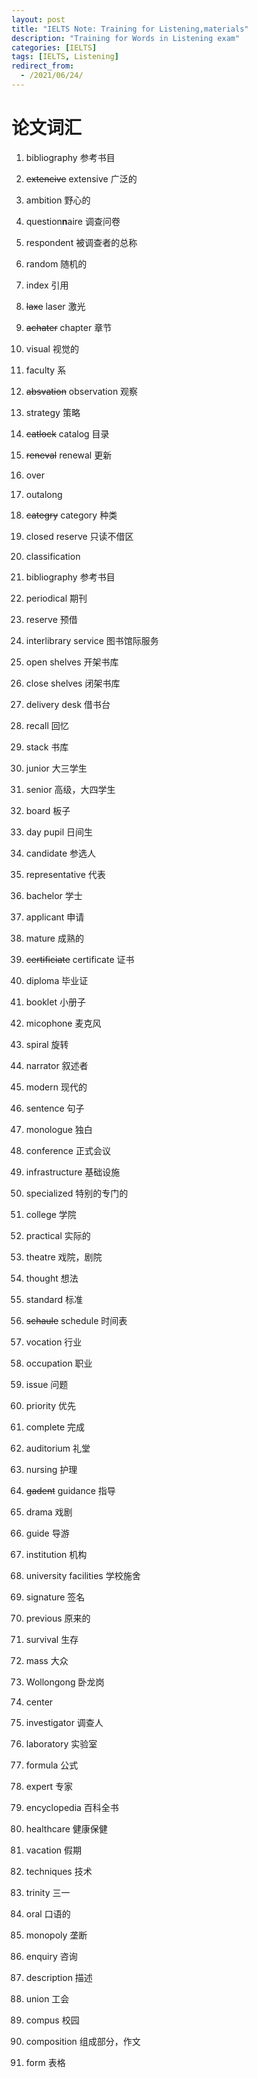 ```yaml
---
layout: post
title: "IELTS Note: Training for Listening,materials"
description: "Training for Words in Listening exam"
categories: [IELTS]
tags: [IELTS, Listening]
redirect_from:
  - /2021/06/24/
---
```

# 论文词汇


1. bibliography 参考书目
2. ~~extencive~~ extensive 广泛的
3.  ambition 野心的
4.  question**n**aire 调查问卷
5.  respondent 被调查者的总称
6.  random 随机的
7.  index 引用
8.  ~~laxe~~ laser 激光
9.  ~~achater~~ chapter 章节
10. visual 视觉的
11. faculty 系
12. ~~absvation~~ observation 观察
13. strategy 策略
14. ~~catlock~~ catalog 目录
15. ~~reneval~~ renewal 更新
16. over
17. outalong
18. ~~categry~~ category 种类
19. closed reserve 只读不借区
20. classification
21. bibliography 参考书目
22. periodical  期刊
23. reserve 预借
24. interlibrary service 图书馆际服务
25. open shelves 开架书库
26. close shelves  闭架书库
27. delivery desk 借书台
28. recall 回忆
29. stack 书库

30. junior 大三学生
31. senior 高级，大四学生
32. board 板子
33. day pupil 日间生
34. candidate 参选人
35. representative 代表
36. bachelor 学士
37. applicant 申请
38. mature 成熟的

39. ~~certificiate~~ certificate 证书
40. diploma 毕业证

41. booklet 小册子

42. micophone 麦克风
43. spiral 旋转
44. narrator  叙述者  
45. modern 现代的

46. sentence 句子
47. monologue 独白


48. conference 正式会议

49. infrastructure 基础设施
50. specialized 特别的专门的


51. college 学院
52. practical 实际的
53. theatre 戏院，剧院
54. thought 想法
55. standard 标准
56. ~~schaule~~ schedule 时间表

57. vocation 行业
58. occupation 职业


59.  issue 问题
60.  priority 优先

61.  complete 完成
62.  auditorium 礼堂

63.  nursing 护理
64.  ~~gadent~~ guidance 指导
65.  drama 戏剧
66.  guide 导游
67.  institution 机构


68.  university facilities 学校施舍

69.  signature 签名
70.  previous 原来的

71.  survival 生存
72.  mass 大众

73.  Wollongong 卧龙岗
74.  center
75.  investigator 调查人
76.  laboratory 实验室
77.  formula 公式

78.  expert 专家
79.  encyclopedia 百科全书
80.  healthcare 健康保健
81.  vacation 假期
82.  techniques 技术

83.  trinity 三一
84.  oral 口语的

85.  monopoly 垄断
86.  enquiry 咨询
87.  description 描述

88.  union 工会
89.  compus 校园
90.  composition 组成部分，作文
91.  form 表格

    




